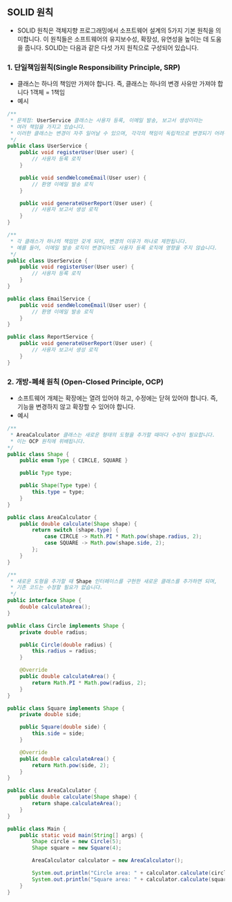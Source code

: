 ## SOLID 원칙
 - SOLID 원칙은 객체지향 프로그래밍에서 소프트웨어 설계의 5가지 기본 원칙을 의미합니다. 
   이 원칙들은 소프트웨어의 유지보수성, 확장성, 유연성을 높이는 데 도움을 줍니다. 
   SOLID는 다음과 같은 다섯 가지 원칙으로 구성되어 있습니다.

### 1. 단일책임원칙(Single Responsibility Principle, SRP)
 - 클래스는 하나의 책임만 가져야 합니다. 즉, 클래스는 하나의 변경 사유만 가져야 합니다 1객체 = 1책임
 - 예시
```java
/**
 * 문제점: UserService 클래스는 사용자 등록, 이메일 발송, 보고서 생성이라는 
 * 여러 책임을 가지고 있습니다. 
 * 이러한 클래스는 변경이 자주 일어날 수 있으며, 각각의 책임이 독립적으로 변경되기 어려워집니다.
 */
public class UserService {
    public void registerUser(User user) {
        // 사용자 등록 로직
    }

    public void sendWelcomeEmail(User user) {
        // 환영 이메일 발송 로직
    }

    public void generateUserReport(User user) {
        // 사용자 보고서 생성 로직
    }
}

/**
 * 각 클래스가 하나의 책임만 갖게 되어, 변경의 이유가 하나로 제한됩니다. 
 * 예를 들어, 이메일 발송 로직이 변경되어도 사용자 등록 로직에 영향을 주지 않습니다.
 */
public class UserService {
    public void registerUser(User user) {
        // 사용자 등록 로직
    }
}

public class EmailService {
    public void sendWelcomeEmail(User user) {
        // 환영 이메일 발송 로직
    }
}

public class ReportService {
    public void generateUserReport(User user) {
        // 사용자 보고서 생성 로직
    }
}
```
### 2. 개방-폐쇄 원칙 (Open-Closed Principle, OCP)
 - 소프트웨어 개체는 확장에는 열려 있어야 하고, 수정에는 닫혀 있어야 합니다. 즉, 기능을 변경하지 않고 확장할 수 있어야 합니다.
 - 예시
```java
/**
 * AreaCalculator 클래스는 새로운 형태의 도형을 추가할 때마다 수정이 필요합니다. 
 * 이는 OCP 원칙에 위배됩니다.
*/
public class Shape {
    public enum Type { CIRCLE, SQUARE }

    public Type type;

    public Shape(Type type) {
        this.type = type;
    }
}

public class AreaCalculator {
    public double calculate(Shape shape) {
        return switch (shape.type) {
            case CIRCLE -> Math.PI * Math.pow(shape.radius, 2);
            case SQUARE -> Math.pow(shape.side, 2);
        };
    }
}

/**
 * 새로운 도형을 추가할 때 Shape 인터페이스를 구현한 새로운 클래스를 추가하면 되며, 
 * 기존 코드는 수정할 필요가 없습니다.
 */
public interface Shape {
    double calculateArea();
}

public class Circle implements Shape {
    private double radius;

    public Circle(double radius) {
        this.radius = radius;
    }

    @Override
    public double calculateArea() {
        return Math.PI * Math.pow(radius, 2);
    }
}

public class Square implements Shape {
    private double side;

    public Square(double side) {
        this.side = side;
    }

    @Override
    public double calculateArea() {
        return Math.pow(side, 2);
    }
}

public class AreaCalculator {
    public double calculate(Shape shape) {
        return shape.calculateArea();
    }
}

public class Main {
    public static void main(String[] args) {
        Shape circle = new Circle(5);
        Shape square = new Square(4);

        AreaCalculator calculator = new AreaCalculator();

        System.out.println("Circle area: " + calculator.calculate(circle));
        System.out.println("Square area: " + calculator.calculate(square));
    }
}
```
